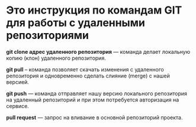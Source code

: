 # Это инструкция по командам GIT для работы с удаленными репозиториями

**git clone адрес удаленного репозитория** — команда делает локальную копию (клон) удаленного репозитория.

**git pull** – команда позволяет скачать изменения с удаленного репозитория и одновременно сделать слияние (merge) с нашей версией.

**git push** — команда отправляет нашу версию локального репозитория на удаленный репозиторий и при этом потребуется авторизация на сервисе.

**pull request** — запрос на вливание в основной репозиторий проекта.